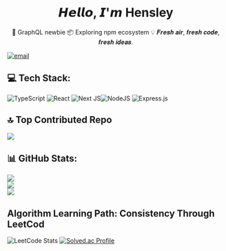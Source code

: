 <h1 align="center"> 𝙃𝙚𝙡𝙡𝙤, 𝙄'𝙢 Hensley</h1>  
<p align="center">
🔗 GraphQL newbie
📦 Exploring npm ecosystem
💡 𝑭𝒓𝒆𝒔𝒉 𝒂𝒊𝒓, 𝒇𝒓𝒆𝒔𝒉 𝒄𝒐𝒅𝒆, 𝒇𝒓𝒆𝒔𝒉 𝒊𝒅𝒆𝒂𝒔.
<br/>
</p>

[![email](https://img.shields.io/badge/Email-D14836?logo=gmail&logoColor=white)](mailto:hyunsujoo0609@gmail.com) 


## 💻 Tech Stack:
 ![TypeScript](https://img.shields.io/badge/typescript-%23007ACC.svg?style=for-the-badge&logo=typescript&logoColor=white) ![React](https://img.shields.io/badge/react-%2320232a.svg?style=for-the-badge&logo=react&logoColor=%2361DAFB) ![Next JS](https://img.shields.io/badge/Next-black?style=for-the-badge&logo=next.js&logoColor=white)![NodeJS](https://img.shields.io/badge/node.js-6DA55F?style=for-the-badge&logo=node.js&logoColor=white)
 ![Express.js](https://img.shields.io/badge/express.js-%23404d59.svg?style=for-the-badge&logo=express&logoColor=%2361DAFB)


## 🔝 Top Contributed Repo
![](https://github-contributor-stats.vercel.app/api?username=sooster910&limit=5&theme=gruvbox&combine_all_yearly_contributions=true)

## 📊 GitHub Stats:
![](https://github-readme-stats.vercel.app/api?username=sooster910&theme=gruvbox&hide_border=true&include_all_commits=false&count_private=false)<br/>
![](https://nirzak-streak-stats.vercel.app/?user=sooster910&theme=gruvbox&hide_border=true)<br/>
![](https://github-readme-stats.vercel.app/api/top-langs/?username=sooster910&theme=gruvbox&hide_border=true&include_all_commits=false&count_private=false&layout=compact)


## Algorithm Learning Path: Consistency Through LeetCod

![LeetCode Stats](https://leetcard.jacoblin.cool/suya9880?theme=nord&font=Cantarell&ext=heatmap) [![Solved.ac Profile](http://mazassumnida.wtf/api/v2/generate_badge?boj=algo_sue)](https://solved.ac/백준아이디/)
